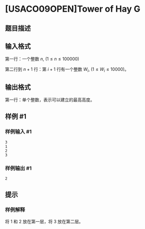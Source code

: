 # [USACO09OPEN]Tower of Hay G

## 题目描述



## 输入格式

第一行：一个整数 $n,\ (1 ≤ n ≤ 100000)$

第二行到 $n + 1$ 行：第 $i + 1$ 行有一个整数 $W_i,\ (1 ≤ W_i ≤ 10000)$。

## 输出格式

第一行：单个整数，表示可以建立的最高高度。

## 样例 #1

### 样例输入 #1
```
3
1
2
3
```

### 样例输出 #1

```
2
```

## 提示

### 样例解释

将 $1$ 和 $2$ 放在第一层，将 $3$ 放在第二层。
